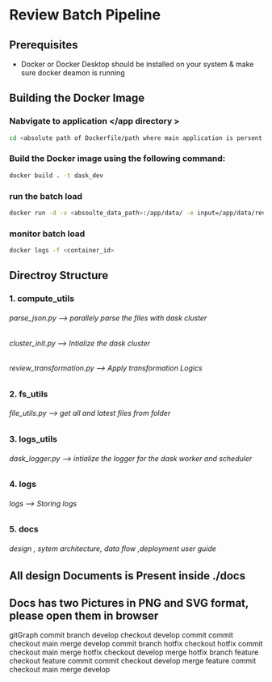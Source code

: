 # Review Batch Pipeline 

## Prerequisites

- Docker or Docker Desktop should be installed on your system & make sure docker deamon is running 

## Building the Docker Image

###  Nabvigate to application </app directory >
```bash
cd <absolute path of Dockerfile/path where main application is persent >
```

### Build the Docker image using the following command:
```bash
docker build . -t dask_dev 
```

### run the batch load  
```bash 
docker run -d -v <absoulte_data_path>:/app/data/ -e input=/app/data/review -e inappropriate_words=/app/data/inappropriate_words -e output=/app/data/output -e aggregations=/app/data/aggregations -p 8787:8787 <name of the image/image_id>
```

### monitor batch load
```bash
docker logs -f <container_id>
```


## Directroy Structure 

### 1. compute_utils
###### parse_json.py             --> parallely parse the files with dask cluster 
###### cluster_init.py           --> Intialize the dask cluster 
###### review_transformation.py  --> Apply transformation Logics

### 2. fs_utils
###### file_utils.py             --> get all and latest files from folder

### 3. logs_utils
###### dask_logger.py            --> intialize the logger for the dask worker  and scheduler

### 4. logs
###### logs                      --> Storing logs 

### 5. docs
###### design , sytem architecture, data flow ,deployment user guide




## All design Documents is Present inside ./docs
## Docs has two Pictures in PNG and SVG format, please open them  in browser


gitGraph
    commit
    branch develop
    checkout develop
    commit
    commit
    checkout main
    merge develop
    commit
    branch hotfix
    checkout hotfix
    commit
    checkout main
    merge hotfix
    checkout develop
    merge hotfix
    branch feature
    checkout feature
    commit
    commit
    checkout develop
    merge feature
    commit
    checkout main
    merge develop

